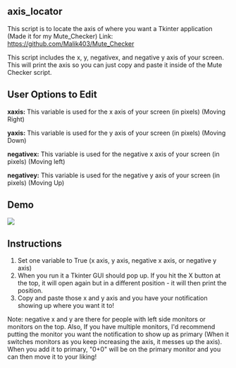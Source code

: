 ## axis_locator
This script is to locate the axis of where you want a Tkinter application (Made it for my Mute_Checker) Link: https://github.com/Malik403/Mute_Checker


This script includes the x, y, negativex, and negative y axis of your screen. This will print the axis so you can just copy and paste it inside of the Mute Checker script.

## User Options to Edit
**xaxis:** This variable is used for the x axis of your screen (in pixels) (Moving Right)

**yaxis:** This variable is used for the y axis of your screen (in pixels) (Moving Down)

**negativex:** This variable is used for the negative x axis of your screen (in pixels) (Moving left)

**negativey:** This variable is used for the negative y axis of your screen (in pixels) (Moving Up)

## Demo
![](https://github.com/Malik403/axis_locator/blob/main/Animation.gif)


## Instructions
1. Set one variable to True (x axis, y axis, negative x axis, or negative y axis)
2. When you run it a Tkinter GUI should pop up. If you hit the X button at the top, it will open again but in a different position - it will then print the position.
3. Copy and paste those x and y axis and you have your notification showing up where you want it to!


Note: negative x and y are there for people with left side monitors or monitors on the top. Also, If you have multiple monitors, I'd recommend putting the monitor you want the notification to show up as primary (When it switches monitors as you keep increasing the axis, it messes up the axis). When you add it to primary, "0+0" will be on the primary monitor and you can then move it to your liking!
